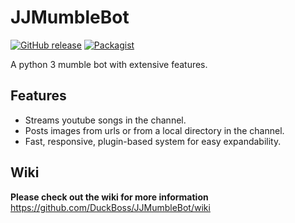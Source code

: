 # JJMumbleBot
[![GitHub release](https://img.shields.io/badge/Build-1.0-brightgreen.svg)](https://github.com/DuckBoss/JJMumbleBot/releases/latest)
[![Packagist](https://img.shields.io/badge/License-GPL-blue.svg)](https://github.com/DuckBoss/JJMumbleBot/blob/master/LICENSE)

A python 3 mumble bot with extensive features.


## Features
- Streams youtube songs in the channel.
- Posts images from urls or from a local directory in the channel.
- Fast, responsive, plugin-based system for easy expandability.

## Wiki
<b> Please check out the wiki for more information </b> <br>
<a href="https://github.com/DuckBoss/JJMumbleBot/wiki">https://github.com/DuckBoss/JJMumbleBot/wiki</a>
